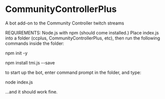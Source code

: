 # CommunityControllerPlus
A bot add-on to the Community Controller twitch streams

REQUIREMENTS:
Node.js with npm (should come installed.)
Place index.js into a folder (ccplus, CommunityControllerPlus, etc), then run the following commands inside the folder:

npm init -y

npm install tmi.js --save

to start up the bot, enter command prompt in the folder, and type:

node index.js

...and it should work fine.
